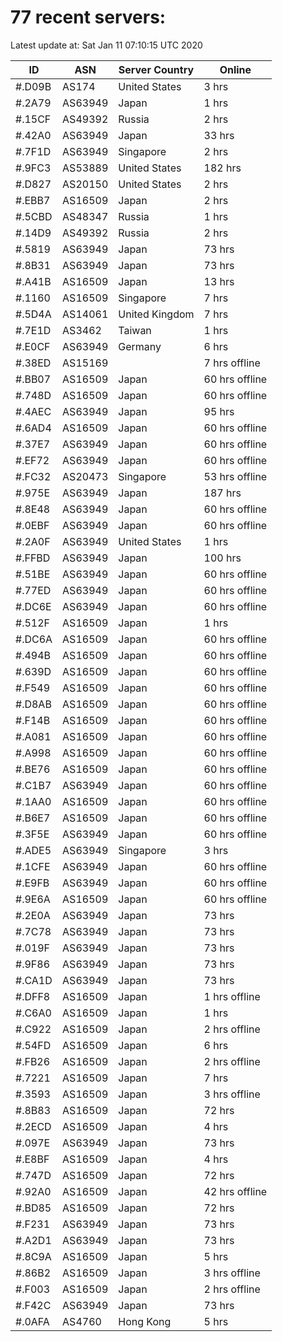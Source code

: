 # 77 recent servers:

Latest update at: Sat Jan 11 07:10:15 UTC 2020

| ID | ASN | Server Country | Online |
| -- | --- | -------------- | ------ |
| #.D09B | AS174 | United States | 3 hrs |
| #.2A79 | AS63949 | Japan | 1 hrs |
| #.15CF | AS49392 | Russia | 2 hrs |
| #.42A0 | AS63949 | Japan | 33 hrs |
| #.7F1D | AS63949 | Singapore | 2 hrs |
| #.9FC3 | AS53889 | United States | 182 hrs |
| #.D827 | AS20150 | United States | 2 hrs |
| #.EBB7 | AS16509 | Japan | 2 hrs |
| #.5CBD | AS48347 | Russia | 1 hrs |
| #.14D9 | AS49392 | Russia | 2 hrs |
| #.5819 | AS63949 | Japan | 73 hrs |
| #.8B31 | AS63949 | Japan | 73 hrs |
| #.A41B | AS16509 | Japan | 13 hrs |
| #.1160 | AS16509 | Singapore | 7 hrs |
| #.5D4A | AS14061 | United Kingdom | 7 hrs |
| #.7E1D | AS3462 | Taiwan | 1 hrs |
| #.E0CF | AS63949 | Germany | 6 hrs |
| #.38ED | AS15169 |  | 7 hrs offline |
| #.BB07 | AS16509 | Japan | 60 hrs offline |
| #.748D | AS16509 | Japan | 60 hrs offline |
| #.4AEC | AS63949 | Japan | 95 hrs |
| #.6AD4 | AS16509 | Japan | 60 hrs offline |
| #.37E7 | AS63949 | Japan | 60 hrs offline |
| #.EF72 | AS63949 | Japan | 60 hrs offline |
| #.FC32 | AS20473 | Singapore | 53 hrs offline |
| #.975E | AS63949 | Japan | 187 hrs |
| #.8E48 | AS63949 | Japan | 60 hrs offline |
| #.0EBF | AS63949 | Japan | 60 hrs offline |
| #.2A0F | AS63949 | United States | 1 hrs |
| #.FFBD | AS63949 | Japan | 100 hrs |
| #.51BE | AS63949 | Japan | 60 hrs offline |
| #.77ED | AS63949 | Japan | 60 hrs offline |
| #.DC6E | AS63949 | Japan | 60 hrs offline |
| #.512F | AS16509 | Japan | 1 hrs |
| #.DC6A | AS16509 | Japan | 60 hrs offline |
| #.494B | AS16509 | Japan | 60 hrs offline |
| #.639D | AS16509 | Japan | 60 hrs offline |
| #.F549 | AS16509 | Japan | 60 hrs offline |
| #.D8AB | AS16509 | Japan | 60 hrs offline |
| #.F14B | AS16509 | Japan | 60 hrs offline |
| #.A081 | AS16509 | Japan | 60 hrs offline |
| #.A998 | AS16509 | Japan | 60 hrs offline |
| #.BE76 | AS16509 | Japan | 60 hrs offline |
| #.C1B7 | AS63949 | Japan | 60 hrs offline |
| #.1AA0 | AS16509 | Japan | 60 hrs offline |
| #.B6E7 | AS16509 | Japan | 60 hrs offline |
| #.3F5E | AS63949 | Japan | 60 hrs offline |
| #.ADE5 | AS63949 | Singapore | 3 hrs |
| #.1CFE | AS63949 | Japan | 60 hrs offline |
| #.E9FB | AS63949 | Japan | 60 hrs offline |
| #.9E6A | AS16509 | Japan | 60 hrs offline |
| #.2E0A | AS63949 | Japan | 73 hrs |
| #.7C78 | AS63949 | Japan | 73 hrs |
| #.019F | AS63949 | Japan | 73 hrs |
| #.9F86 | AS63949 | Japan | 73 hrs |
| #.CA1D | AS63949 | Japan | 73 hrs |
| #.DFF8 | AS16509 | Japan | 1 hrs offline |
| #.C6A0 | AS16509 | Japan | 1 hrs |
| #.C922 | AS16509 | Japan | 2 hrs offline |
| #.54FD | AS16509 | Japan | 6 hrs |
| #.FB26 | AS16509 | Japan | 2 hrs offline |
| #.7221 | AS16509 | Japan | 7 hrs |
| #.3593 | AS16509 | Japan | 3 hrs offline |
| #.8B83 | AS16509 | Japan | 72 hrs |
| #.2ECD | AS16509 | Japan | 4 hrs |
| #.097E | AS63949 | Japan | 73 hrs |
| #.E8BF | AS16509 | Japan | 4 hrs |
| #.747D | AS16509 | Japan | 72 hrs |
| #.92A0 | AS16509 | Japan | 42 hrs offline |
| #.BD85 | AS16509 | Japan | 72 hrs |
| #.F231 | AS63949 | Japan | 73 hrs |
| #.A2D1 | AS63949 | Japan | 73 hrs |
| #.8C9A | AS16509 | Japan | 5 hrs |
| #.86B2 | AS16509 | Japan | 3 hrs offline |
| #.F003 | AS16509 | Japan | 2 hrs offline |
| #.F42C | AS63949 | Japan | 73 hrs |
| #.0AFA | AS4760 | Hong Kong | 5 hrs |

